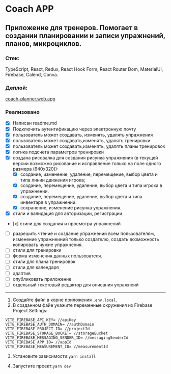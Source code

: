 # Coach APP

## Приложение для тренеров. Помогает в создании планировании и записи упражнений, планов, микроциклов.

### Стек:

TypeScript, React, Redux, React Hook Form, React Router Dom, MaterialUI, Firebase, Calend, Conva.

### Деплой:

[coach-planner.web.app](https://coach-planner.web.app/)

### Реализовано

- [x] Написан readme.md
- [x] Подключить аутентификацию через электронную почту
- [x] пользователь может создавать, изменять, удалять упражнения
- [x] пользователь может создавать,изменять, удалять тренировки
- [x] пользователь может создавать,изменять, удалять планы тренировок
- [x] логика подсчета параметров тренировки
- [x] создана рисовалка для создания рисунка упражнения (в текущей версии возможно рисование и исправление только на поле одного размера (640х320)):
  - [x] создание, изменение, удаление, перемещение, выбор цвета и типа линии движения игрока;
  - [x] создание, перемещение, удаление, выбор цвета и типа игрока в упражнении.
  - [x] создание, перемещение, удаление, выбор цвета и типа инвентаря в упражнении.
  - [x] сохранение, изменение рисунка упражнения.
- [x] стили и валидация для авторизации, регистрации
- [х] стили для создания и просмотра упражнений
- [ ] разрешить чтение и создание упражнений всем пользователям, изменение упражнеиний только создателю, создать возможность копировать чужие упражнения.
- [ ] стили для тренировки
- [ ] форма изменения данных пользователя.
- [ ] стили для плана тренировок
- [ ] стили для календаря
- [ ] адаптив
- [ ] опубликовать приложение
- [ ] отдельный текстовый редактор для описания упражнеий

---

1. Cоздайте файл в корне приложения `.env.local`.
2. В созданном файе укажите переменные окружения из Firebase Project Settings:

```
VITE_FIREBASE_API_KEY= //apiKey
VITE_FIREBASE_AUTH_DOMAIN= //authDomain
VITE_FIREBASE_PROJECT_ID= //projectId
VITE_FIREBASE_STORAGE_BUCKET= //storageBucket
VITE_FIREBASE_MESSAGING_SENDER_ID= //messagingSenderId
VITE_FIREBASE_APP_ID= //appId
VITE_FIREBASE_MEASUREMENT_ID= //measurementId
```

3. Установите зависимости:`yarn install`

4. Запустите проект:`yarn dev`

